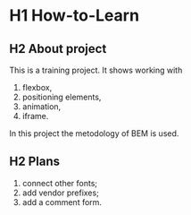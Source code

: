 # H1 How-to-Learn

## H2 About project
This is a training project. It shows working with 
1. flexbox, 
2. positioning elements, 
3. animation, 
4. iframe.

In this project the metodology of BEM is used. 

## H2 Plans 
1. connect other fonts;
2. add vendor prefixes;
3. add a comment form.